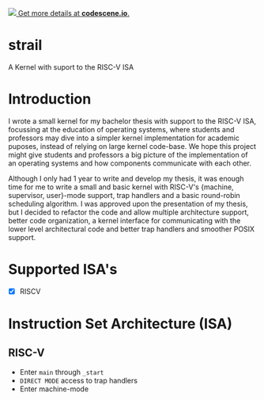 [![](https://codescene.io/projects/6574/status.svg) Get more details at **codescene.io**.](https://codescene.io/projects/6574/jobs/latest-successful/results)

# strail
A Kernel with suport to the RISC-V ISA

# Introduction

I wrote a small kernel for my bachelor thesis with support to the RISC-V ISA, focussing 
at the education of operating systems, where students and professors may dive into a 
simpler kernel implementation for academic puposes, instead of relying on large kernel code-base.
We hope this project might give students and professors a big picture of the implementation of 
an operating systems and how components communicate with each other.

Although I only had 1 year to write and develop my thesis, it was enough time for 
me to write a small and basic kernel with RISC-V's {machine, supervisor, user}-mode 
support, trap handlers and a basic round-robin scheduling algorithm.
I was approved upon the presentation of my thesis, but I decided to refactor 
the code and allow multiple architecture support, better code organization, a kernel 
interface for communicating with the lower level architectural code and better trap 
handlers and smoother POSIX support.

# Supported ISA's

- [X] RISCV 

# Instruction Set Architecture (ISA)
## RISC-V
  - Enter `main` through `_start`
  - `DIRECT MODE` access to trap handlers
  - Enter machine-mode

